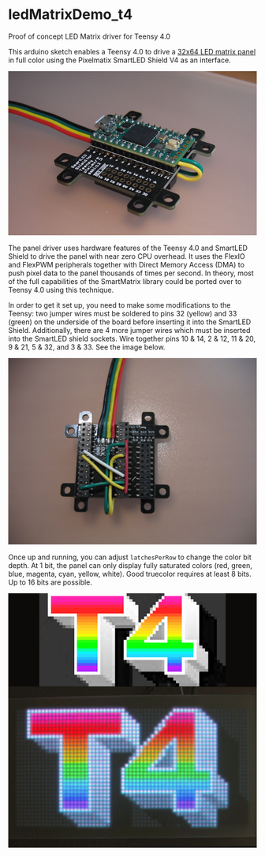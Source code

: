 # ledMatrixDemo_t4
Proof of concept LED Matrix driver for Teensy 4.0

This arduino sketch enables a Teensy 4.0 to drive a [32x64 LED matrix panel](https://www.sparkfun.com/products/14718) in full color using the Pixelmatix SmartLED Shield V4 as an interface.

![Photo of Teensy 4.0 on the SmartLED Shield](photo.JPG)

The panel driver uses hardware features of the Teensy 4.0 and SmartLED Shield to drive the panel with near zero CPU overhead. It uses the FlexIO and FlexPWM peripherals together with Direct Memory Access (DMA) to push pixel data to the panel thousands of times per second. In theory, most of the full capabilities of the SmartMatrix library could be ported over to Teensy 4.0 using this technique.

In order to get it set up, you need to make some modifications to the Teensy: two jumper wires must be soldered to pins 32 (yellow) and 33 (green) on the underside of the board before inserting it into the SmartLED Shield. Additionally, there are 4 more jumper wires which must be inserted into the SmartLED shield sockets. Wire together pins 10 & 14, 2 & 12, 11 & 20, 9 & 21, 5 & 32, and 3 & 33. See the image below.

![Photo of the underside of the SmartLED Shield, showing jumper wires](JumperWires.JPG)

Once up and running, you can adjust `latchesPerRow` to change the color bit depth. At 1 bit, the panel can only display fully saturated colors (red, green, blue, magenta, cyan, yellow, white). Good truecolor requires at least 8 bits. Up to 16 bits are possible.

![Comparison between BMP image and resulting display on the LED panel, at 12 bits of color.](demo.jpg)
